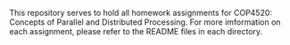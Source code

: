 This repository serves to hold all homework assignments for COP4520: Concepts of Parallel and Distributed Processing. For more imformation on each assignment, please refer to the README files in each directory.